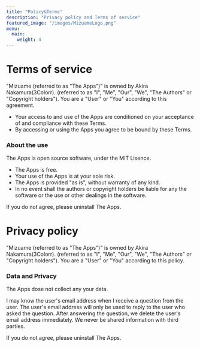 ```yaml
---
title: "Policy&Terms"
description: "Privacy policy and Terms of service"
featured_image: "/images/MizuameLogo.png"
menu:
  main:
    weight: 4
---
```

# Terms of service
"Mizuame (referred to as "The Apps")" is owned by Akira Nakamura(3Colorr). (referred to as "I", "Me", "Our", "We", "The Authors" or "Copyright holders"). You are a "User" or "You" according to this agreement.  

- Your access to and use of the Apps are conditioned on your acceptance of and compliance with these Terms.
- By accessing or using the Apps you agree to be bound by these Terms.  

### About the use
The Apps is open source software, under the MIT Lisence.  

- The Apps is free.
- Your use of the Apps is at your sole risk.
- The Apps is provided "as is", without warranty of any kind.
- In no event shall the authors or copyright holders be liable for any the software or the use or other dealings in the software.  

If you do not agree, please uninstall The Apps.

# Privacy policy
"Mizuame (referred to as "The Apps")" is owned by Akira Nakamura(3Colorr). (referred to as "I", "Me", "Our", "We", "The Authors" or "Copyright holders"). You are a "User" or "You" according to this policy.  

### Data and Privacy
The Apps dose not collect any your data.  

I may know the user's email address when I receive a question from the user. The user's email address will only be used to reply to the user who asked the question. After answering the question, we delete the user's email address immediately. We never be shared information with third parties.  

If you do not agree, please uninstall The Apps.
